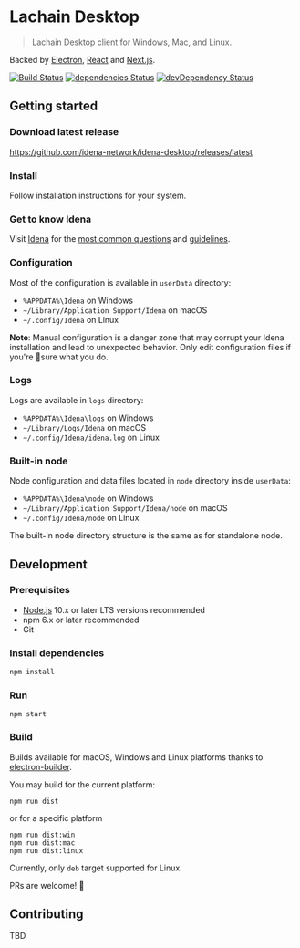 # Lachain Desktop

> Lachain Desktop client for Windows, Mac, and Linux.

Backed by [Electron](https://www.electronjs.org), [React](https://reactjs.org) and [Next.js](https://nextjs.org/).

[![Build Status](https://travis-ci.com/LAToken/lachain-desktop.svg?branch=master)](https://travis-ci.com/LAToken/lachain-desktop)
[![dependencies Status](https://img.shields.io/david/idena-network/idena-desktop.svg)](https://david-dm.org/idena-network/idena-desktop)
[![devDependency Status](https://img.shields.io/david/dev/idena-network/idena-desktop.svg)](https://david-dm.org/idena-network/idena-desktop?type=dev)

## Getting started

### Download latest release

https://github.com/idena-network/idena-desktop/releases/latest

### Install

Follow installation instructions for your system.

### Get to know Idena

Visit [Idena](https://idena.io) for the [most common questions](https://idena.io/?view=faq) and [guidelines](https://idena.io/?view=guide).

### Configuration

Most of the configuration is available in `userData` directory:

- `%APPDATA%\Idena` on Windows
- `~/Library/Application Support/Idena` on macOS
- `~/.config/Idena` on Linux

**Note**: Manual configuration is a danger zone that may corrupt your Idena installation and lead to unexpected behavior. Only edit configuration files if you're 💯sure what you do.

### Logs

Logs are available in `logs` directory:

- `%APPDATA%\Idena\logs` on Windows
- `~/Library/Logs/Idena` on macOS
- `~/.config/Idena/idena.log` on Linux

### Built-in node

Node configuration and data files located in `node` directory inside `userData`:

- `%APPDATA%\Idena\node` on Windows
- `~/Library/Application Support/Idena/node` on macOS
- `~/.config/Idena/node` on Linux

The built-in node directory structure is the same as for standalone node.

## Development

### Prerequisites

- [Node.js](https://nodejs.org) 10.x or later LTS versions recommended
- npm 6.x or later recommended
- Git

### Install dependencies

```bash
npm install
```

### Run

```
npm start
```

### Build

Builds available for macOS, Windows and Linux platforms thanks to [electron-builder](https://www.electron.build/).

You may build for the current platform:

```
npm run dist
```

or for a specific platform

```
npm run dist:win
npm run dist:mac
npm run dist:linux
```

Currently, only `deb` target supported for Linux.

PRs are welcome! 👐

## Contributing

TBD
